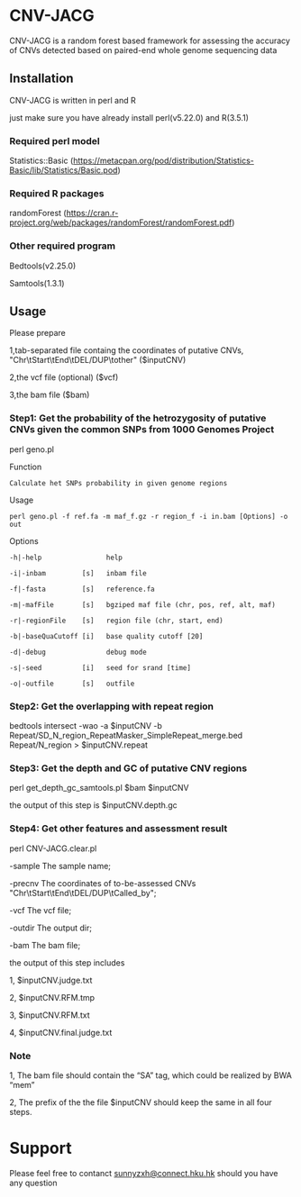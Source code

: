 # CNV-JACG
CNV-JACG is a random forest based framework for assessing the accuracy of CNVs detected based on paired-end whole genome sequencing data

## Installation
CNV-JACG is written in perl and R

just make sure you have already install perl(v5.22.0) and R(3.5.1)

### Required perl model
Statistics::Basic (https://metacpan.org/pod/distribution/Statistics-Basic/lib/Statistics/Basic.pod)
### Required R packages
randomForest (https://cran.r-project.org/web/packages/randomForest/randomForest.pdf)
### Other required program
Bedtools(v2.25.0)

Samtools(1.3.1)

## Usage
Please prepare

1,tab-separated file containg the coordinates of putative CNVs, "Chr\tStart\tEnd\tDEL/DUP\tother" ($inputCNV)

2,the vcf file (optional) ($vcf)

3,the bam file ($bam)

### Step1: Get the probability of the hetrozygosity of putative CNVs given the common SNPs from 1000 Genomes Project
perl geno.pl

Function
    
    Calculate het SNPs probability in given genome regions

Usage
    
    perl geno.pl -f ref.fa -m maf_f.gz -r region_f -i in.bam [Options] -o out

Options
   
    -h|-help                help
    
    -i|-inbam         [s]   inbam file
    
    -f|-fasta         [s]   reference.fa
    
    -m|-mafFile       [s]   bgziped maf file (chr, pos, ref, alt, maf)
    
    -r|-regionFile    [s]   region file (chr, start, end)
    
    -b|-baseQuaCutoff [i]   base quality cutoff [20]
    
    -d|-debug               debug mode
    
    -s|-seed          [i]   seed for srand [time]
    
    -o|-outfile       [s]   outfile

### Step2: Get the overlapping with repeat region
bedtools intersect -wao -a $inputCNV -b Repeat/SD_N_region_RepeatMasker_SimpleRepeat_merge.bed Repeat/N_region > $inputCNV.repeat

### Step3: Get the depth and GC of putative CNV regions
perl get_depth_gc_samtools.pl $bam $inputCNV

the output of this step is $inputCNV.depth.gc

### Step4: Get other features and assessment result
perl CNV-JACG.clear.pl

-sample <String>    The sample name;

-precnv <String>    The coordinates of to-be-assessed CNVs "Chr\tStart\tEnd\tDEL/DUP\tCalled_by";

-vcf    <String>    The vcf file;

-outdir <String>    The output dir;

-bam    <String>    The bam file;

the output of this step includes

1, $inputCNV.judge.txt

2, $inputCNV.RFM.tmp

3, $inputCNV.RFM.txt

4, $inputCNV.final.judge.txt

### Note
1, The bam file should contain the “SA” tag, which could be realized by BWA “mem”

2, The prefix of the the file $inputCNV should keep the same in all four steps.

# Support
Please feel free to contanct sunnyzxh@connect.hku.hk should you have any question

